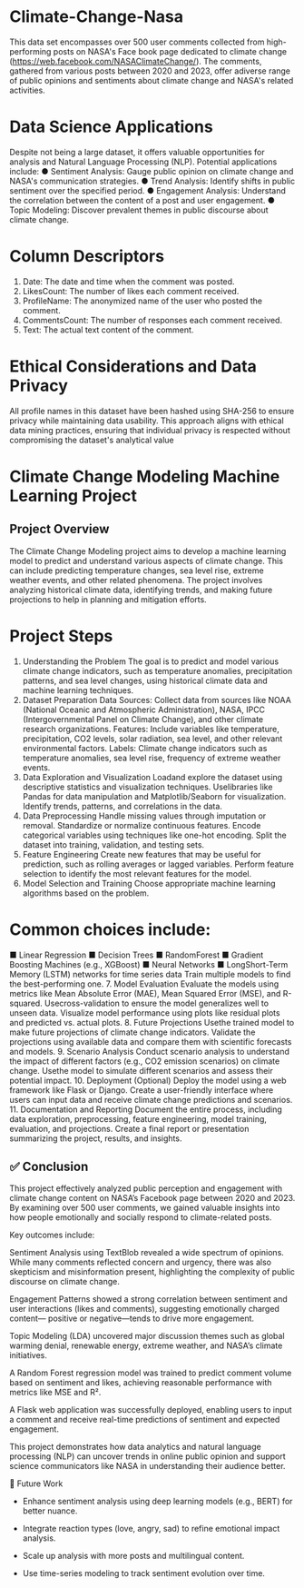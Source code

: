 # Climate-Change-Nasa

This data set encompasses over 500 user comments collected from high-performing  posts on NASA's Face book page dedicated to climate change  (https://web.facebook.com/NASAClimateChange/). The comments, gathered from  various posts between 2020 and 2023, offer adiverse range of public opinions and  sentiments about climate change and NASA's related activities.

# Data Science Applications

 Despite not being a large dataset, it offers valuable opportunities for analysis and
 Natural Language Processing (NLP). Potential applications include:
 ● Sentiment Analysis: Gauge public opinion on climate change and NASA's
 communication strategies.
 ● Trend Analysis: Identify shifts in public sentiment over the specified period.
 ● Engagement Analysis: Understand the correlation between the content of a
 post and user engagement.
 ● Topic Modeling: Discover prevalent themes in public discourse about climate
 change.

 # Column Descriptors
 
 1. Date: The date and time when the comment was posted.
 2. LikesCount: The number of likes each comment received.
 3. ProfileName: The anonymized name of the user who posted the comment.
 4. CommentsCount: The number of responses each comment received.
 5. Text: The actual text content of the comment.

 # Ethical Considerations and Data Privacy

 All profile names in this dataset have been hashed using SHA-256 to ensure privacy
 while maintaining data usability. This approach aligns with ethical data mining
 practices, ensuring that individual privacy is respected without compromising the
 dataset's analytical value

 # Climate Change Modeling Machine Learning Project
 
 ## Project Overview
 
 The Climate Change Modeling project aims to develop a machine learning model to
 predict and understand various aspects of climate change. This can include predicting
 temperature changes, sea level rise, extreme weather events, and other related
 phenomena. The project involves analyzing historical climate data, identifying trends,
 and making future projections to help in planning and mitigation efforts.
 
 # Project Steps
 
 1. Understanding the Problem
 The goal is to predict and model various climate change indicators, such as temperature anomalies, precipitation patterns, and sea level changes, using historical climate data and machine learning techniques.
 2. Dataset Preparation
 Data Sources: Collect data from sources like NOAA (National Oceanic and Atmospheric Administration), NASA, IPCC (Intergovernmental Panel on Climate Change), and other climate research organizations.
 Features: Include variables like temperature, precipitation, CO2 levels, solar radiation, sea level, and other relevant environmental factors.
 Labels: Climate change indicators such as temperature anomalies, sea level rise, frequency of extreme weather events.
 3. Data Exploration and Visualization
 Loadand explore the dataset using descriptive statistics and visualization techniques.
 Uselibraries like Pandas for data manipulation and Matplotlib/Seaborn for visualization.
 Identify trends, patterns, and correlations in the data.
 4. Data Preprocessing
 Handle missing values through imputation or removal.
 Standardize or normalize continuous features.
 Encode categorical variables using techniques like one-hot encoding.
 Split the dataset into training, validation, and testing sets.
 5. Feature Engineering
 Create new features that may be useful for prediction, such as rolling averages or lagged variables.
 Perform feature selection to identify the most relevant features for the model.
 6. Model Selection and Training
 Choose appropriate machine learning algorithms based on the problem.
 
 # Common choices include:
 
 ■ Linear Regression
 ■ Decision Trees
 ■ RandomForest
 ■ Gradient Boosting Machines (e.g., XGBoost)
 ■ Neural Networks
 ■ LongShort-Term Memory (LSTM) networks for time series data
 Train multiple models to find the best-performing one.
 7. Model Evaluation
 Evaluate the models using metrics like Mean Absolute Error (MAE), Mean Squared Error (MSE), and R-squared.
 Usecross-validation to ensure the model generalizes well to unseen data.
 Visualize model performance using plots like residual plots and predicted vs. actual plots.
 8. Future Projections
Usethe trained model to make future projections of climate change indicators.
Validate the projections using available data and compare them with scientific forecasts and models.
 9. Scenario Analysis
 Conduct scenario analysis to understand the impact of different factors (e.g., CO2 emission scenarios) on climate change.
 Usethe model to simulate different scenarios and assess their potential impact.
 10. Deployment (Optional)
 Deploy the model using a web framework like Flask or Django.
 Create a user-friendly interface where users can input data and receive climate change predictions and scenarios.
 11. Documentation and Reporting
 Document the entire process, including data exploration, preprocessing, feature engineering, model training, evaluation, and projections.
 Create a final report or presentation summarizing the project, results, and insights.

## ✅ Conclusion

This project effectively analyzed public perception and engagement with climate change content on NASA’s Facebook page between 2020 and 2023. By
examining over 500 user comments, we gained valuable insights into how people emotionally and socially respond to climate-related posts.

Key outcomes include:

Sentiment Analysis using TextBlob revealed a wide spectrum of opinions. While many comments reflected concern and urgency, there was also skepticism and 
misinformation present, highlighting the complexity of public discourse on climate change.

Engagement Patterns showed a strong correlation between sentiment and user interactions (likes and comments), suggesting emotionally charged content— 
positive or negative—tends to drive more engagement.

Topic Modeling (LDA) uncovered major discussion themes such as global warming denial, renewable energy, extreme weather, and NASA’s climate initiatives.

A Random Forest regression model was trained to predict comment volume based on sentiment and likes, achieving reasonable performance with metrics like 
MSE and R².

A Flask web application was successfully deployed, enabling users to input a comment and receive real-time predictions of sentiment and expected 
engagement.

This project demonstrates how data analytics and natural language processing (NLP) can uncover trends in online public opinion and support science 
communicators like NASA in understanding their audience better.

🔭 Future Work

* Enhance sentiment analysis using deep learning models (e.g., BERT) for better nuance.

* Integrate reaction types (love, angry, sad) to refine emotional impact analysis.

* Scale up analysis with more posts and multilingual content.

* Use time-series modeling to track sentiment evolution over time.
